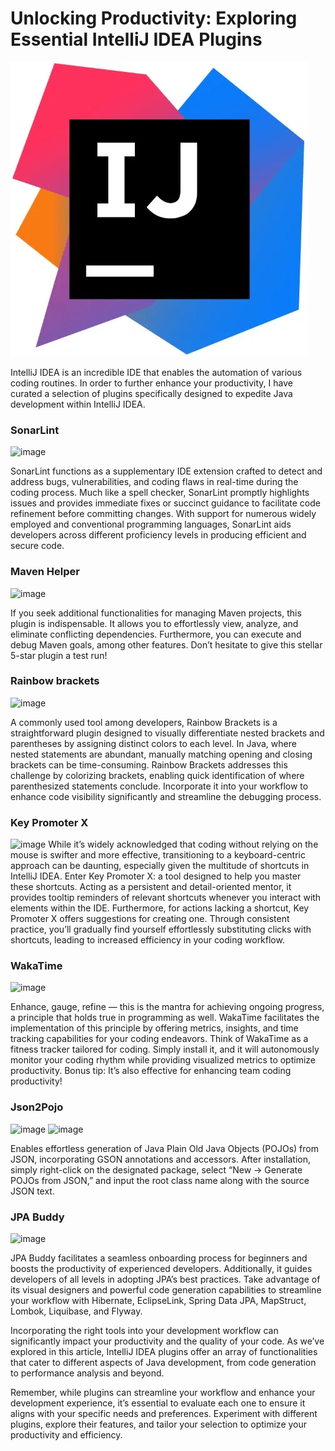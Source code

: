 # Unlocking Productivity: Exploring Essential IntelliJ IDEA Plugins

![image](source/intellij_idea_logo.jpeg)

IntelliJ IDEA is an incredible IDE that enables the automation of various coding routines. In order to further enhance your productivity, I have curated a selection of plugins specifically designed to expedite Java development within IntelliJ IDEA.

### SonarLint

![image](https://plugins.jetbrains.com/files/7973/screenshot_744cbea9-c4a1-4d0d-8303-8edb8c1704fb)

SonarLint functions as a supplementary IDE extension crafted to detect and address bugs, vulnerabilities, and coding flaws in real-time during the coding process. Much like a spell checker, SonarLint promptly highlights issues and provides immediate fixes or succinct guidance to facilitate code refinement before committing changes. With support for numerous widely employed and conventional programming languages, SonarLint aids developers across different proficiency levels in producing efficient and secure code.

### Maven Helper

![image](https://plugins.jetbrains.com/files/7179/screenshot_19711.png)

If you seek additional functionalities for managing Maven projects, this plugin is indispensable. It allows you to effortlessly view, analyze, and eliminate conflicting dependencies. Furthermore, you can execute and debug Maven goals, among other features. Don’t hesitate to give this stellar 5-star plugin a test run!

### Rainbow brackets

![image](https://plugins.jetbrains.com/files/10080/screenshot_bcef9073-9605-4c10-90e9-ca8e0063926f)

A commonly used tool among developers, Rainbow Brackets is a straightforward plugin designed to visually differentiate nested brackets and parentheses by assigning distinct colors to each level. In Java, where nested statements are abundant, manually matching opening and closing brackets can be time-consuming. Rainbow Brackets addresses this challenge by colorizing brackets, enabling quick identification of where parenthesized statements conclude. Incorporate it into your workflow to enhance code visibility significantly and streamline the debugging process.

### Key Promoter X

![image](https://plugins.jetbrains.com/files/9792/screenshot_17105.png)
While it’s widely acknowledged that coding without relying on the mouse is swifter and more effective, transitioning to a keyboard-centric approach can be daunting, especially given the multitude of shortcuts in IntelliJ IDEA. Enter Key Promoter X: a tool designed to help you master these shortcuts. Acting as a persistent and detail-oriented mentor, it provides tooltip reminders of relevant shortcuts whenever you interact with elements within the IDE. Furthermore, for actions lacking a shortcut, Key Promoter X offers suggestions for creating one. Through consistent practice, you’ll gradually find yourself effortlessly substituting clicks with shortcuts, leading to increased efficiency in your coding workflow.

### WakaTime

![image](https://plugins.jetbrains.com/files/7425/screenshot_18534.png)

Enhance, gauge, refine — this is the mantra for achieving ongoing progress, a principle that holds true in programming as well. WakaTime facilitates the implementation of this principle by offering metrics, insights, and time tracking capabilities for your coding endeavors. Think of WakaTime as a fitness tracker tailored for coding. Simply install it, and it will autonomously monitor your coding rhythm while providing visualized metrics to optimize productivity. Bonus tip: It’s also effective for enhancing team coding productivity!

### Json2Pojo

![image](https://plugins.jetbrains.com/files/8533/screenshot_16077.png)
![image](https://plugins.jetbrains.com/files/8533/screenshot_16078.png)

Enables effortless generation of Java Plain Old Java Objects (POJOs) from JSON, incorporating GSON annotations and accessors. After installation, simply right-click on the designated package, select “New -> Generate POJOs from JSON,” and input the root class name along with the source JSON text.

### JPA Buddy

![image](https://plugins.jetbrains.com/files/15075/screenshot_285b5331-3477-4a5e-9230-922453eae400)

JPA Buddy facilitates a seamless onboarding process for beginners and boosts the productivity of experienced developers. Additionally, it guides developers of all levels in adopting JPA’s best practices. Take advantage of its visual designers and powerful code generation capabilities to streamline your workflow with Hibernate, EclipseLink, Spring Data JPA, MapStruct, Lombok, Liquibase, and Flyway.


Incorporating the right tools into your development workflow can significantly impact your productivity and the quality of your code. As we’ve explored in this article, IntelliJ IDEA plugins offer an array of functionalities that cater to different aspects of Java development, from code generation to performance analysis and beyond.

Remember, while plugins can streamline your workflow and enhance your development experience, it’s essential to evaluate each one to ensure it aligns with your specific needs and preferences. Experiment with different plugins, explore their features, and tailor your selection to optimize your productivity and efficiency.